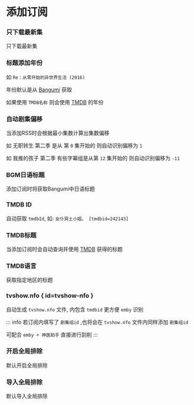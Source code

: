 # 添加订阅

### 只下载最新集

只下载最新集

### 标题添加年份

如 `Re：从零开始的异世界生活 (2016)`

年份默认是从 [Bangumi](https://bgm.tv/) 获取

如果使用 `TMDB名称` 则会使用 [TMDB](https://www.themoviedb.org/) 的年份

### 自动剧集偏移

当添加RSS时会根据最小集数计算出集数偏移

如 无职转生 第二季 是从 第 `0` 集开始的 则自动识别偏移为 `1`

如 我推的孩子 第二季 有些字幕组是从第 `12` 集开始的 则自动识别偏移为 `-11`

### BGM日语标题

添加订阅时将获取Bangumi中日语标题

### TMDB ID

自动获取 `tmdbId`, 如: `女仆冥土小姐。 [tmdbid=242143]`

### TMDB标题

当添加订阅时会自动查询并使用 [TMDB](https://www.themoviedb.org/) 获得的标题

### TMDB语言

获取指定地区的标题

### tvshow.nfo { id=tvshow-nfo }

自动生成 `tvshow.nfo` 文件, 内包含 `tmdbid` 更方便 `emby` 识别

::: info
若订阅内填写了 `剧集组id` ,也将会在 `tvshow.nfo` 文件内同样添加 `剧集组id`

可配合 `emby + 神医助手` 直接进行刮削
:::

### 开启全局排除

默认开启全局排除

### 导入全局排除

默认导入全局排除
